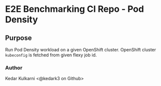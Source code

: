 # E2E Benchmarking CI Repo - Pod Density


## Purpose

Run Pod Density workload on a given OpenShift cluster. OpenShift cluster `kubeconfig` is fetched from given flexy job id.


### Author
Kedar Kulkarni <@kedark3 on Github>